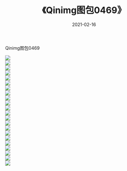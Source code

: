 ﻿---
layout: post
title:  《Qinimg图包0469》
date:   2021-02-16
img: http://imgx.orgx.ga/Qinimg图包/Qinimg图包0469/000.jpg
categories: [美女, 清纯, 唯美]
---

Qinimg图包0469

 ![](http://imgx.orgx.ga/Qinimg图包/Qinimg图包0469/001.jpg) <br>![](http://imgx.orgx.ga/Qinimg图包/Qinimg图包0469/002.jpg) <br>![](http://imgx.orgx.ga/Qinimg图包/Qinimg图包0469/003.jpg) <br>![](http://imgx.orgx.ga/Qinimg图包/Qinimg图包0469/004.jpg) <br>![](http://imgx.orgx.ga/Qinimg图包/Qinimg图包0469/005.jpg) <br>![](http://imgx.orgx.ga/Qinimg图包/Qinimg图包0469/006.jpg) <br>![](http://imgx.orgx.ga/Qinimg图包/Qinimg图包0469/007.jpg) <br>![](http://imgx.orgx.ga/Qinimg图包/Qinimg图包0469/008.jpg) <br>![](http://imgx.orgx.ga/Qinimg图包/Qinimg图包0469/009.jpg) <br>![](http://imgx.orgx.ga/Qinimg图包/Qinimg图包0469/010.jpg) <br>![](http://imgx.orgx.ga/Qinimg图包/Qinimg图包0469/011.jpg) <br>![](http://imgx.orgx.ga/Qinimg图包/Qinimg图包0469/012.jpg) <br>![](http://imgx.orgx.ga/Qinimg图包/Qinimg图包0469/013.jpg) <br>![](http://imgx.orgx.ga/Qinimg图包/Qinimg图包0469/014.jpg) <br>![](http://imgx.orgx.ga/Qinimg图包/Qinimg图包0469/015.jpg) <br>![](http://imgx.orgx.ga/Qinimg图包/Qinimg图包0469/016.jpg) <br>![](http://imgx.orgx.ga/Qinimg图包/Qinimg图包0469/017.jpg) <br>![](http://imgx.orgx.ga/Qinimg图包/Qinimg图包0469/018.jpg) <br>![](http://imgx.orgx.ga/Qinimg图包/Qinimg图包0469/019.jpg) <br>![](http://imgx.orgx.ga/Qinimg图包/Qinimg图包0469/020.jpg) <br>![](http://imgx.orgx.ga/Qinimg图包/Qinimg图包0469/021.jpg) <br>![](http://imgx.orgx.ga/Qinimg图包/Qinimg图包0469/022.jpg) <br>
